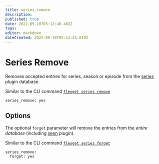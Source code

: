 ```yaml
---
title: series_remove
description: 
published: true
date: 2022-09-18T05:12:48.403Z
tags: 
editor: markdown
dateCreated: 2022-09-18T05:12:45.819Z
---
```


# Series Remove
Removes accepted entries for series, season or episode from the [series](/Plugins/series) plugin database.

Similar to the CLI command [`flexget series remove`](/CLI/series)
```
series_remove: yes
```

## Options
The optional `forget` parameter will remove the entries from the *entire database* (including [seen](/Plugins/seen) plugin).

Similar to the CLI command [`flexget series forget`](/CLI/series)
```
series_remove:
  forget: yes
```